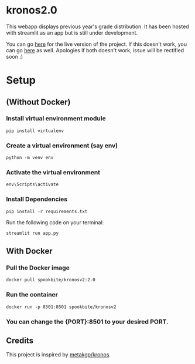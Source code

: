 # kronos2.0

This webapp displays previous year's grade distribution. It has been hosted with streamlit as an app but is still under development.

You can go [here](https://share.streamlit.io/spookbite/kronos2.0/main/app.py) for the live version of the project. If this doesn't work, you can go [here](https://kronosv2.herokuapp.com/) as well. Apologies if both doesn't work, issue will be rectified soon :)

# Setup 

## (Without Docker)

### Install virtual environment module
```shell
pip install virtualenv
```

### Create a virtual environment (say env) 
```shell
python -m venv env
```

### Activate the virtual environment 
```shell
env\Scripts\activate
```

### Install Dependencies 
```shell
pip install -r requirements.txt
```

Run the following code on your terminal:
```shell
streamlit run app.py
```

## With Docker

### Pull the Docker image
```shell
docker pull spookbite/kronosv2:2.0
```

### Run the container
```shell
docker run -p 8501:8501 spookbite/kronosv2
```

### You can change the {PORT}:8501 to your desired PORT.

## Credits

This project is inspired by [metakgp/kronos](https://github.com/metakgp/kronos).
